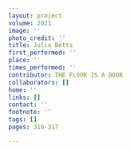 ```yaml
---
layout: project
volume: 2021
image: ''
photo_credit: ''
title: Julia Betts
first_performed: ''
place: ''
times_performed: ''
contributor: THE FLOOR IS A DOOR
collaborators: []
home: ''
links: []
contact: ''
footnote: ''
tags: []
pages: 316-317

---
```




